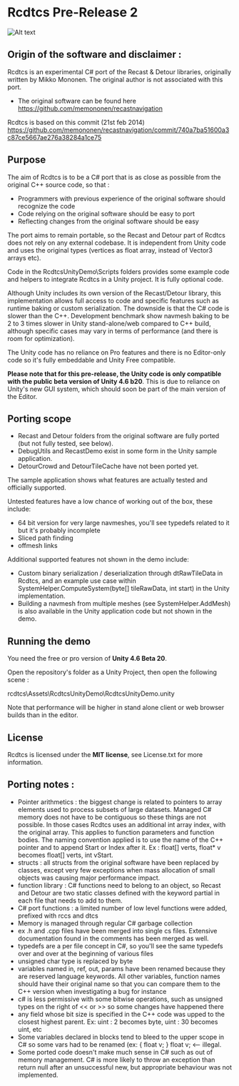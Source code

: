 
# Rcdtcs Pre-Release 2

![Alt text](/RcdtcsScreenshot.jpg?raw=true "Rcdtcs Unity Demo")

## Origin of the software and disclaimer :

Rcdtcs is an experimental C# port of the Recast & Detour libraries, originally written by Mikko Mononen. The original author is not associated with this port.

- The original software can be found here https://github.com/memononen/recastnavigation 

Rcdtcs is based on this commit (21st feb 2014) https://github.com/memononen/recastnavigation/commit/740a7ba51600a3c87ce5667ae276a38284a1ce75

## Purpose

The aim of Rcdtcs is to be a C# port that is as close as possible from the original C++ source code, so that :

- Programmers with previous experience of the original software should recognize the code
- Code relying on the original software should be easy to port
- Reflecting changes from the original software should be easy

The port aims to remain portable, so the Recast and Detour part of Rcdtcs does not rely on any external codebase. It is independent from Unity code and uses the original types (vertices as float array, instead of Vector3 arrays etc).

Code in the RcdtcsUnityDemo\Scripts folders provides some example code and helpers to integrate Rcdtcs in a Unity project. It is fully optional code.

Although Unity includes its own version of the Recast/Detour library, this implementation allows full access to code and specific features such as runtime baking or custom serialization. The downside is that the C# code is slower than the C++. Development benchmark show navmesh baking to be 2 to 3 times slower in Unity stand-alone/web compared to C++ build, although specific cases may vary in terms of performance (and there is room for optimization).

The Unity code has no reliance on Pro features and there is no Editor-only code so it's fully embeddable and Unity Free compatible.

**Please note that for this pre-release, the Unity code is only compatible with the public beta version of Unity 4.6 b20**. This is due to reliance on Unity's new GUI system, which should soon be part of the main version of the Editor.

## Porting scope

- Recast and Detour folders from the original software are fully ported (but not fully tested, see below). 
- DebugUtils and RecastDemo exist in some form in the Unity sample application. 
- DetourCrowd and DetourTileCache have not been ported yet.

The sample application shows what features are actually tested and officially supported. 

Untested features have a low chance of working out of the box, these include:
- 64 bit version for very large navmeshes, you'll see typedefs related to it but it's probably incomplete
- Sliced path finding
- offmesh links

Additional supported features not shown in the demo include:
- Custom binary serialization / deserialization through dtRawTileData in Rcdtcs, and an example use case within SystemHelper.ComputeSystem(byte[] tileRawData, int start) in the Unity implementation. 
- Building a navmesh from multiple meshes (see SystemHelper.AddMesh) is also available in the Unity application code but not shown in the demo.

## Running the demo

You need the free or pro version of **Unity 4.6 Beta 20**.

Open the repository's folder as a Unity Project, then open the following scene :

rcdtcs\Assets\RcdtcsUnityDemo\RcdtcsUnityDemo.unity

Note that performance will be higher in stand alone client or web browser builds than in the editor.

## License

Rcdtcs is licensed under the **MIT license**, see License.txt for more information.

## Porting notes :

- Pointer arithmetics : the biggest change is related to pointers to array elements used to process subsets of large datasets. Managed C# memory does not have to be contiguous so these things are not possible. In those cases Rcdtcs uses an additional int array index, with the original array. This applies to function parameters and function bodies. The naming convention applied is to use the name of the C++ pointer and to append Start or Index after it. Ex : float[] verts, float* v becomes float[] verts, int vStart.
- structs : all structs from the original software have been replaced by classes, except very few exceptions when mass allocation of small objects was causing major performance impact.
- function library : C# functions need to belong to an object, so Recast and Detour are two static classes defined with the keyword partial in each file that needs to add to them.
- C# port functions : a limited number of low level functions were added, prefixed with rccs and dtcs
- Memory is managed through regular C# garbage collection
- ex .h and .cpp files have been merged into single cs files. Extensive documentation found in the comments has been merged as well.
- typedefs are a per file concept in C#, so you'll see the same typedefs over and over at the beginning of various files
- unsigned char type is replaced by byte
- variables named in, ref, out, params have been renamed because they are reserved language keywords. All other variables, function names should have their original name so that you can compare them to the C++ version when investigating a bug for instance
- c# is less permissive with some bitwise operations, such as unsigned types on the right of << or >> so some changes have happened there
- any field whose bit size is specified in the C++ code was upped to the closest highest parent. Ex: uint : 2 becomes byte, uint : 30 becomes uint, etc
- Some variables declared in blocks tend to bleed to the upper scope in C# so some vars had to be renamed (ex: { float v; } float v; <-- illegal.
- Some ported code doesn't make much sense in C# such as out of memory management. C# is more likely to throw an exception than return null after an unsuccessful new, but appropriate behaviour was not implemented. 


